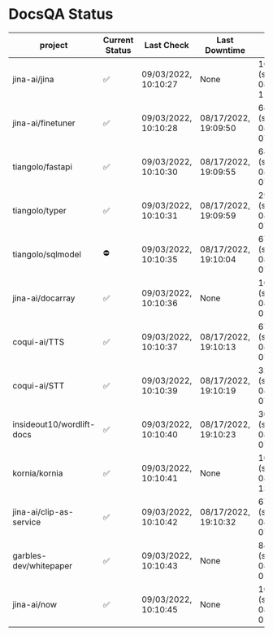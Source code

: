 # DocsQA Status

|         project         |Current Status|     Last Check     |   Last Downtime    |              % Uptime              |
|-------------------------|--------------|--------------------|--------------------|------------------------------------|
|jina-ai/jina             |✅            |09/03/2022, 10:10:27|None                |100.000 (since 08/29/2022, 11:24:14)|
|jina-ai/finetuner        |✅            |09/03/2022, 10:10:28|08/17/2022, 19:09:50|686.576 (since 08/15/2022, 07:09:42)|
|tiangolo/fastapi         |✅            |09/03/2022, 10:10:30|08/17/2022, 19:09:55|686.549 (since 08/15/2022, 07:09:42)|
|tiangolo/typer           |✅            |09/03/2022, 10:10:31|08/17/2022, 19:09:59|29.416 (since 08/15/2022, 07:09:42) |
|tiangolo/sqlmodel        |⛔️           |09/03/2022, 10:10:35|08/17/2022, 19:10:04|67.462 (since 08/15/2022, 07:09:42) |
|jina-ai/docarray         |✅            |09/03/2022, 10:10:36|None                |100.000 (since 08/24/2022, 01:39:12)|
|coqui-ai/TTS             |✅            |09/03/2022, 10:10:37|08/17/2022, 19:10:13|67.361 (since 08/15/2022, 07:09:42) |
|coqui-ai/STT             |✅            |09/03/2022, 10:10:39|08/17/2022, 19:10:19|329.200 (since 08/15/2022, 07:09:42)|
|insideout10/wordlift-docs|✅            |09/03/2022, 10:10:40|08/17/2022, 19:10:23|300.838 (since 08/15/2022, 07:09:42)|
|kornia/kornia            |✅            |09/03/2022, 10:10:41|None                |100.000 (since 08/30/2022, 13:49:49)|
|jina-ai/clip-as-service  |✅            |09/03/2022, 10:10:42|08/17/2022, 19:10:32|67.431 (since 08/15/2022, 07:09:42) |
|garbles-dev/whitepaper   |✅            |09/03/2022, 10:10:43|None                |84.207 (since 08/24/2022, 01:39:12) |
|jina-ai/now              |✅            |09/03/2022, 10:10:45|None                |100.000 (since 08/24/2022, 01:39:12)|
